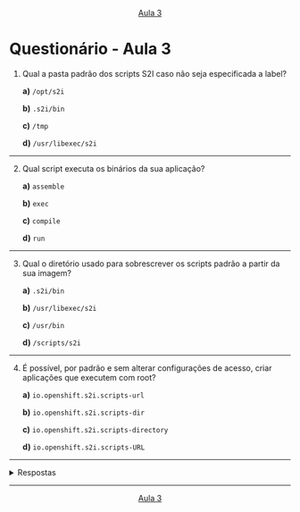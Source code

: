 <p align="center"><a href="../aula03">Aula 3</a>
<br/>

# Questionário - Aula 3

1. Qual a pasta padrão dos scripts S2I caso não seja especificada a label?

    **a)** `/opt/s2i`

    **b)** `.s2i/bin`

    **c)** `/tmp`

    **d)** `/usr/libexec/s2i`
---
2. Qual script executa os binários da sua aplicação?

    **a)** `assemble`

    **b)** `exec`

    **c)** `compile`

    **d)** `run`
---
3. Qual o diretório usado para sobrescrever os scripts padrão a partir da sua imagem?

    **a)** `.s2i/bin`

    **b)** `/usr/libexec/s2i`

    **c)** `/usr/bin`

    **d)** `/scripts/s2i`
---
4. É possível, por padrão e sem alterar configurações de acesso, criar aplicações que executem com root?

    **a)** `io.openshift.s2i.scripts-url`
            
    **b)** `io.openshift.s2i.scripts-dir`
        
    **c)** `io.openshift.s2i.scripts-directory`

    **d)** `io.openshift.s2i.scripts-URL`
---

<details> 
  <summary>Respostas</summary>

    1. Resposta: c
    2. Resposta: d
    3. Resposta: a
    4. Resposta: a
</details>

---
<p align="center"><a href="../aula03">Aula 3</a>